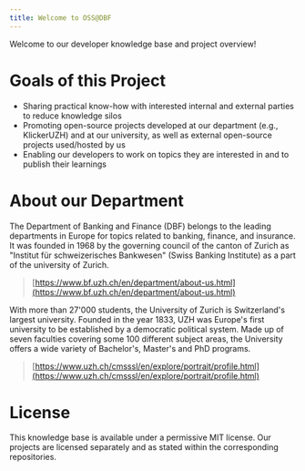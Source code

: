 ```yaml
---
title: Welcome to OSS@DBF
---
```


Welcome to our developer knowledge base and project overview!

# Goals of this Project

- Sharing practical know-how with interested internal and external parties to reduce knowledge silos
- Promoting open-source projects developed at our department (e.g., KlickerUZH) and at our university, as well as external open-source projects used/hosted by us
- Enabling our developers to work on topics they are interested in and to publish their learnings

# About our Department

The Department of Banking and Finance (DBF) belongs to the leading departments in Europe for topics related to banking, finance, and insurance. It was founded in 1968 by the governing council of the canton of Zurich as "Institut für schweizerisches Bankwesen" (Swiss Banking Institute) as a part of the university of Zurich.

> [https://www.bf.uzh.ch/en/department/about-us.html](https://www.bf.uzh.ch/en/department/about-us.html)

With more than 27'000 students, the University of Zurich is Switzerland's largest university. Founded in the year 1833, UZH was Europe's first university to be established by a democratic political system. Made up of seven faculties covering some 100 different subject areas, the University offers a wide variety of Bachelor's, Master's and PhD programs.

> [https://www.uzh.ch/cmsssl/en/explore/portrait/profile.html](https://www.uzh.ch/cmsssl/en/explore/portrait/profile.html)

# License

This knowledge base is available under a permissive MIT license. Our projects are licensed separately and as stated within the corresponding repositories.
